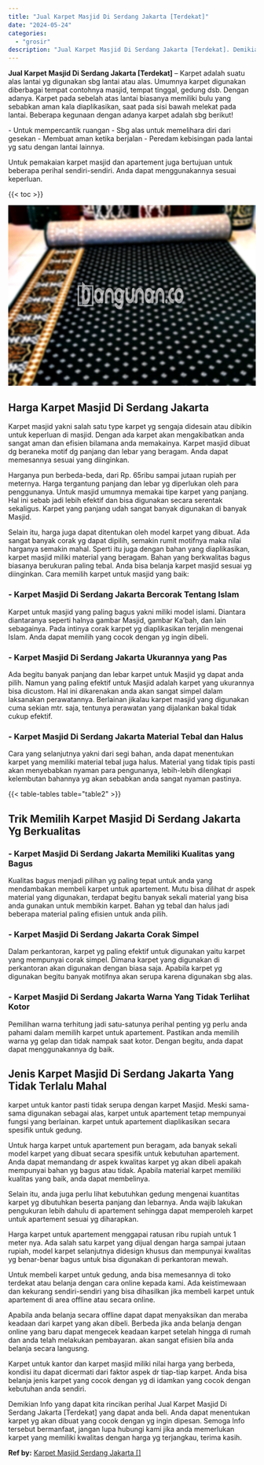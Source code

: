 ```yaml
---
title: "Jual Karpet Masjid Di Serdang Jakarta [Terdekat]"
date: "2024-05-24"
categories: 
  - "grosir"
description: "Jual Karpet Masjid Di Serdang Jakarta [Terdekat]. Demikian Info yang dapat kita rincikan perihal Jual Karpet Masjid Di Serdang Jakarta [Terdekat] yang dapa..."
---
```


**Jual Karpet Masjid Di Serdang Jakarta \[Terdekat\]** – Karpet adalah suatu alas lantai yg digunakan sbg lantai atau alas. Umumnya karpet digunakan diberbagai tempat contohnya masjid, tempat tinggal, gedung dsb. Dengan adanya. Karpet pada sebelah atas lantai biasanya memiliki bulu yang sebabkan aman kala diaplikasikan, saat pada sisi bawah melekat pada lantai. Beberapa kegunaan dengan adanya karpet adalah sbg berikut!

\- Untuk mempercantik ruangan - Sbg alas untuk memelihara diri dari gesekan - Membuat aman ketika berjalan - Peredam kebisingan pada lantai yg satu dengan lantai lainnya.

Untuk pemakaian karpet masjid dan apartement juga bertujuan untuk beberapa perihal sendiri-sendiri. Anda dapat menggunakannya sesuai keperluan.

{{< toc >}}

![Jual Karpet Masjid Di Serdang Jakarta [Terdekat]](/images/grosir-karpet-murah-47.png)

## Harga Karpet Masjid Di Serdang Jakarta

Karpet masjid yakni salah satu type karpet yg sengaja didesain atau dibikin untuk keperluan di masjid. Dengan ada karpet akan mengakibatkan anda sangat aman dan efisien bilamana anda memakainya. Karpet masjid dibuat dg beraneka motif dg panjang dan lebar yang beragam. Anda dapat memesannya sesuai yang diinginkan.

Harganya pun berbeda-beda, dari Rp. 65ribu sampai jutaan rupiah per meternya. Harga tergantung panjang dan lebar yg diperlukan oleh para penggunanya. Untuk masjid umumnya memakai tipe karpet yang panjang. Hal ini sebab jadi lebih efektif dan bisa digunakan secara serentak sekaligus. Karpet yang panjang udah sangat banyak digunakan di banyak Masjid.

Selain itu, harga juga dapat ditentukan oleh model karpet yang dibuat. Ada sangat banyak corak yg dapat dipilih, semakin rumit motifnya maka nilai harganya semakin mahal. Sperti itu juga dengan bahan yang diaplikasikan, karpet masjid miliki material yang beragam. Bahan yang berkwalitas bagus biasanya berukuran paling tebal. Anda bisa belanja karpet masjid sesuai yg diinginkan. Cara memilih karpet untuk masjid yang baik:

### \- Karpet Masjid Di Serdang Jakarta Bercorak Tentang Islam

Karpet untuk masjid yang paling bagus yakni miliki model islami. Diantara diantaranya seperti halnya gambar Masjid, gambar Ka’bah, dan lain sebagainya. Pada intinya corak karpet yg diaplikasikan terjalin mengenai Islam. Anda dapat memilih yang cocok dengan yg ingin dibeli.

### \- Karpet Masjid Di Serdang Jakarta Ukurannya yang Pas

Ada begitu banyak panjang dan lebar karpet untuk Masjid yg dapat anda pilih. Namun yang paling efektif untuk Masjid adalah karpet yang ukurannya bisa dicustom. Hal ini dikarenakan anda akan sangat simpel dalam laksanakan perawatannya. Berlainan jikalau karpet masjid yang digunakan cuma sekian mtr. saja, tentunya perawatan yang dijalankan bakal tidak cukup efektif.

### \- Karpet Masjid Di Serdang Jakarta Material Tebal dan Halus

Cara yang selanjutnya yakni dari segi bahan, anda dapat menentukan karpet yang memiliki material tebal juga halus. Material yang tidak tipis pasti akan menyebabkan nyaman para pengunanya, lebih-lebih dilengkapi kelembutan bahannya yg akan sebabkan anda sangat nyaman pastinya.

{{< table-tables table="table2" >}}

## Trik Memilih Karpet Masjid Di Serdang Jakarta Yg Berkualitas

### \- Karpet Masjid Di Serdang Jakarta Memiliki Kualitas yang Bagus

Kualitas bagus menjadi pilihan yg paling tepat untuk anda yang mendambakan membeli karpet untuk apartement. Mutu bisa dilihat dr aspek material yang digunakan, terdapat begitu banyak sekali material yang bisa anda gunakan untuk membikin karpet. Bahan yg tebal dan halus jadi beberapa material paling efisien untuk anda pilih.

### \- Karpet Masjid Di Serdang Jakarta Corak Simpel

Dalam perkantoran, karpet yg paling efektif untuk digunakan yaitu karpet yang mempunyai corak simpel. Dimana karpet yang digunakan di perkantoran akan digunakan dengan biasa saja. Apabila karpet yg digunakan begitu banyak motifnya akan serupa karena digunakan sbg alas.

### \- Karpet Masjid Di Serdang Jakarta Warna Yang Tidak Terlihat Kotor

Pemilihan warna terhitung jadi satu-satunya perihal penting yg perlu anda pahami dalam memilih karpet untuk apartement. Pastikan anda memilih warna yg gelap dan tidak nampak saat kotor. Dengan begitu, anda dapat dapat menggunakannya dg baik.

## Jenis Karpet Masjid Di Serdang Jakarta Yang Tidak Terlalu Mahal

karpet untuk kantor pasti tidak serupa dengan karpet Masjid. Meski sama-sama digunakan sebagai alas, karpet untuk apartement tetap mempunyai fungsi yang berlainan. karpet untuk apartement diaplikasikan secara spesifik untuk gedung.

Untuk harga karpet untuk apartement pun beragam, ada banyak sekali model karpet yang dibuat secara spesifik untuk kebutuhan apartement. Anda dapat memandang dr aspek kwalitas karpet yg akan dibeli apakah mempunyai bahan yg bagus atau tidak. Apabila material karpet memiliki kualitas yang baik, anda dapat membelinya.

Selain itu, anda juga perlu lihat kebutuhkan gedung mengenai kuantitas karpet yg dibutuhkan beserta panjang dan lebarnya. Anda wajib lakukan pengukuran lebih dahulu di apartement sehingga dapat memperoleh karpet untuk apartement sesuai yg diharapkan.

Harga karpet untuk apartement menggapai ratusan ribu rupiah untuk 1 meter nya. Ada salah satu karpet yang dijual dengan harga sampai jutaan rupiah, model karpet selanjutnya didesign khusus dan mempunyai kwalitas yg benar-benar bagus untuk bisa digunakan di perkantoran mewah.

Untuk membeli karpet untuk gedung, anda bisa memesannya di toko terdekat atau belanja dengan cara online kepada kami. Ada keistimewaan dan kekurang sendiri-sendiri yang bisa dihasilkan jika membeli karpet untuk apartement di area offline atau secara online.

Apabila anda belanja secara offline dapat dapat menyaksikan dan meraba keadaan dari karpet yang akan dibeli. Berbeda jika anda belanja dengan online yang baru dapat mengecek keadaan karpet setelah hingga di rumah dan anda telah melakukan pembayaran. akan sangat efisien bila anda belanja secara langusng.

Karpet untuk kantor dan karpet masjid miliki nilai harga yang berbeda, kondisi itu dapat dicermati dari faktor aspek dr tiap-tiap karpet. Anda bisa belanja jenis karpet yang cocok dengan yg di idamkan yang cocok dengan kebutuhan anda sendiri.

Demikian Info yang dapat kita rincikan perihal Jual Karpet Masjid Di Serdang Jakarta \[Terdekat\] yang dapat anda beli. Anda dapat menentukan karpet yg akan dibuat yang cocok dengan yg ingin dipesan. Semoga Info tersebut bermanfaat, jangan lupa hubungi kami jika anda memerlukan karpet yang memiliki kwalitas dengan harga yg terjangkau, terima kasih.

**Ref by:**  [Karpet Masjid Serdang Jakarta []](https://id.wikipedia.org/wiki/Karpet)
